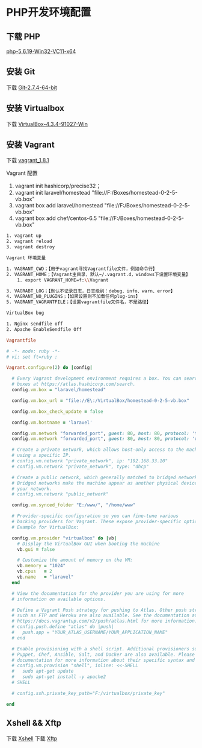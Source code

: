 # PHP开发环境配置 #

## 下载 PHP

[php-5.6.19-Win32-VC11-x64](http://windows.php.net/downloads/releases/php-5.6.19-Win32-VC11-x64.zip)

## 安装 Git

下载 [Git-2.7.4-64-bit](https://github.com/git-for-windows/git/releases/download/v2.7.4.windows.1/Git-2.7.4-64-bit.exe)

## 安装 Virtualbox

下载 [VirtualBox-4.3.4-91027-Win](http://download.virtualbox.org/virtualbox/4.3.4/VirtualBox-4.3.4-91027-Win.exe)

## 安装 Vagrant

下载 [vagrant_1.8.1](https://releases.hashicorp.com/vagrant/1.8.1/vagrant_1.8.1.msi)

Vagrant 配置

1. vagrant init hashicorp/precise32；
2. vagrant init laravel/homestead "file://F:/Boxes/homestead-0-2-5-vb.box"
3. vagrant box add laravel/homestead "file://F:/Boxes/homestead-0-2-5-vb.box"
4. vagrant box add chef/centos-6.5 "file://F:/Boxes/homestead-0-2-5-vb.box"

```bash
1. vagrant up
2. vagrant reload
3. vagrant destroy
```

```bash
Vagrant 环境变量

1. VAGRANT_CWD；【用于vagrant寻找Vagrantfile文件，例如命令行】
2. VAGRANT_HOME；【Vagrant主目录，默认~/.vagrant.d，windows下设置环境变量】
	1. export VAGRANT_HOME=f:\\Vagrant

3. VAGRABT_LOG；【默认不记录日志，日志级别：debug、info、warn、error】
4. VAGRANT_NO_PLUGINS；【如果设置则不加载任何plug-ins】
5. VAGRANT_VAGRANTFILE；【设置vagrantfile文件名，不是路径】
```

```bash
VirtualBox bug

1. Nginx sendfile off
2. Apache EnableSendfile Off
```

```ruby
Vagrantfile

# -*- mode: ruby -*-
# vi: set ft=ruby :

Vagrant.configure(2) do |config|

  # Every Vagrant development environment requires a box. You can search for
  # boxes at https://atlas.hashicorp.com/search.
  config.vm.box = "laravel/homestead"

  config.vm.box_url = "file://E\:/VirtualBox/homestead-0-2-5-vb.box"

  config.vm.box_check_update = false

  config.vm.hostname = 'laravel'

  config.vm.network "forwarded_port", guest: 80, host: 80, protocol: 'tcp', auto_correct: true
  config.vm.network "forwarded_port", guest: 80, host: 80, protocol: 'udp', auto_correct: true

  # Create a private network, which allows host-only access to the machine
  # using a specific IP.
  # config.vm.network "private_network", ip: "192.168.33.10"
  # config.vm.network "private_network", type: "dhcp"

  # Create a public network, which generally matched to bridged network.
  # Bridged networks make the machine appear as another physical device on
  # your network.
  # config.vm.network "public_network"

  config.vm.synced_folder "E:/www/", "/home/www"

  # Provider-specific configuration so you can fine-tune various
  # backing providers for Vagrant. These expose provider-specific options.
  # Example for VirtualBox:

  config.vm.provider "virtualbox" do |vb|
    # Display the VirtualBox GUI when booting the machine
    vb.gui = false

    # Customize the amount of memory on the VM:
    vb.memory = "1024"
    vb.cpus   = 2
    vb.name   = "laravel"
  end

  # View the documentation for the provider you are using for more
  # information on available options.

  # Define a Vagrant Push strategy for pushing to Atlas. Other push strategies
  # such as FTP and Heroku are also available. See the documentation at
  # https://docs.vagrantup.com/v2/push/atlas.html for more information.
  # config.push.define "atlas" do |push|
  #   push.app = "YOUR_ATLAS_USERNAME/YOUR_APPLICATION_NAME"
  # end

  # Enable provisioning with a shell script. Additional provisioners such as
  # Puppet, Chef, Ansible, Salt, and Docker are also available. Please see the
  # documentation for more information about their specific syntax and use.
  # config.vm.provision "shell", inline: <<-SHELL
  #   sudo apt-get update
  #   sudo apt-get install -y apache2
  # SHELL

  # config.ssh.private_key_path="F:/virtualbox/private_key"

end

```

## Xshell && Xftp

下载 [Xshell](./Xftp4.exe)
下载 [Xftp](./Xshell4_4.0.0.125.exe)
